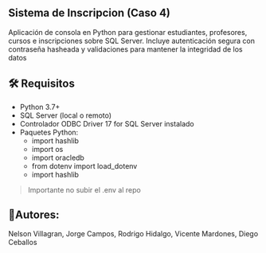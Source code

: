 ## Sistema de Inscripcion (Caso 4)
Aplicación de consola en Python para gestionar estudiantes, profesores, cursos e inscripciones sobre SQL Server. Incluye autenticación segura con contraseña hasheada y validaciones para mantener la integridad de los datos

## 🛠 Requisitos
- Python 3.7+
- SQL Server (local o remoto)
- Controlador ODBC Driver 17 for SQL Server instalado
- Paquetes Python:
    - import hashlib
    - import os
    - import oracledb
    - from dotenv import load_dotenv
    - import hashlib

> Importante no subir el .env al repo 

## 👤Autores:
Nelson Villagran, Jorge Campos, Rodrigo Hidalgo, Vicente Mardones, Diego Ceballos